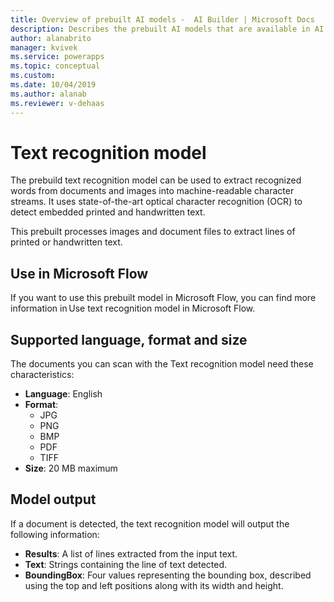 ```yaml
---
title: Overview of prebuilt AI models -  AI Builder | Microsoft Docs
description: Describes the prebuilt AI models that are available in AI Builder.
author: alanabrito
manager: kvivek
ms.service: powerapps
ms.topic: conceptual
ms.custom: 
ms.date: 10/04/2019
ms.author: alanab
ms.reviewer: v-dehaas
---
```


# Text recognition model

The prebuild text recognition model can be used to extract recognized words from documents and images into machine-readable character streams. It uses state-of-the-art optical character recognition (OCR) to detect embedded printed and handwritten text.

This prebuilt processes images and document files to extract lines of printed or handwritten text.


## Use in Microsoft Flow

If you want to use this prebuilt model in Microsoft Flow, you can find more information in Use text recognition model in Microsoft Flow.  

## Supported language, format and size 

The documents you can scan with the Text recognition model need these characteristics:

- **Language**: English
- **Format**:
    - JPG
    - PNG
    - BMP
    - PDF
    - TIFF
- **Size**: 20 MB maximum
 
## Model output

If a document is detected, the text recognition model will output the following information:

- **Results**: A list of lines extracted from the input text.
- **Text**: Strings containing the line of text detected.
- **BoundingBox**: Four values representing the bounding box, described using the top and left positions along with its width and height. 
